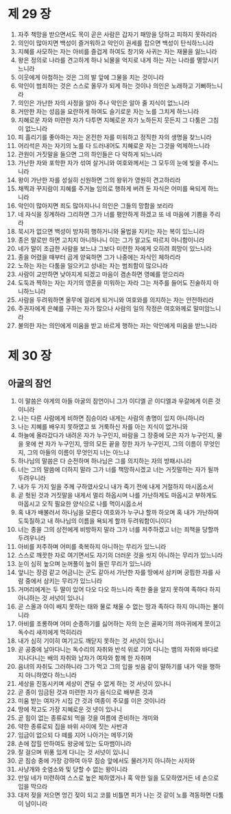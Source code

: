 # 제 29 장

1. 자주 책망을 받으면서도 목이 곧은 사람은 갑자기 패망을 당하고 피하지 못하리라 
2. 의인이 많아지면 백성이 즐거워하고 악인이 권세를 잡으면 백성이 탄식하느니라 
3. 지혜를 사모하는 자는 아비를 즐겁게 하여도 창기와 사귀는 자는 재물을 잃느니라 
4. 왕은 정의로 나라를 견고하게 하나 뇌물을 억지로 내게 하는 자는 나라를 멸망시키느니라 
5. 이웃에게 아첨하는 것은 그의 발 앞에 그물을 치는 것이니라 
6. 악인이 범죄하는 것은 스스로 올무가 되게 하는 것이나 의인은 노래하고 기뻐하느니라 
7. 의인은 가난한 자의 사정을 알아 주나 악인은 알아 줄 지식이 없느니라 
8. 거만한 자는 성읍을 요란하게 하여도 슬기로운 자는 노를 그치게 하느니라 
9. 지혜로운 자와 미련한 자가 다투면 지혜로운 자가 노하든지 웃든지 그 다툼은 그침이 없느니라 
10. 피 흘리기를 좋아하는 자는 온전한 자를 미워하고 정직한 자의 생명을 찾느니라 
11. 어리석은 자는 자기의 노를 다 드러내어도 지혜로운 자는 그것을 억제하느니라 
12. 관원이 거짓말을 들으면 그의 하인들은 다 악하게 되느니라 
13. 가난한 자와 포학한 자가 섞여 살거니와 여호와께서는 그 모두의 눈에 빛을 주시느니라 
14. 왕이 가난한 자를 성실히 신원하면 그의 왕위가 영원히 견고하리라 
15. 채찍과 꾸지람이 지혜를 주거늘 임의로 행하게 버려 둔 자식은 어미를 욕되게 하느니라 
16. 악인이 많아지면 죄도 많아지나니 의인은 그들의 망함을 보리라 
17. 네 자식을 징계하라 그리하면 그가 너를 평안하게 하겠고 또 네 마음에 기쁨을 주리라 
18. 묵시가 없으면 백성이 방자히 행하거니와 율법을 지키는 자는 복이 있느니라 
19. 종은 말로만 하면 고치지 아니하나니 이는 그가 알고도 따르지 아니함이니라 
20. 네가 말이 조급한 사람을 보느냐 그보다 미련한 자에게 오히려 희망이 있느니라 
21. 종을 어렸을 때부터 곱게 양육하면 그가 나중에는 자식인 체하리라 
22. 노하는 자는 다툼을 일으키고 성내는 자는 범죄함이 많으니라 
23. 사람이 교만하면 낮아지게 되겠고 마음이 겸손하면 영예를 얻으리라 
24. 도둑과 짝하는 자는 자기의 영혼을 미워하는 자라 그는 저주를 들어도 진술하지 아니하느니라 
25. 사람을 두려워하면 올무에 걸리게 되거니와 여호와를 의지하는 자는 안전하리라 
26. 주권자에게 은혜를 구하는 자가 많으나 사람의 일의 작정은 여호와께로 말미암느니라 
27. 불의한 자는 의인에게 미움을 받고 바르게 행하는 자는 악인에게 미움을 받느니라




# 제 30 장

## 아굴의 잠언
1. 이 말씀은 야게의 아들 아굴의 잠언이니 그가 이디엘 곧 이디엘과 우갈에게 이른 것이니라 
2. 나는 다른 사람에게 비하면 짐승이라 내게는 사람의 총명이 있지 아니하니라 
3. 나는 지혜를 배우지 못하였고 또 거룩하신 자를 아는 지식이 없거니와 
4. 하늘에 올라갔다가 내려온 자가 누구인지, 바람을 그 장중에 모은 자가 누구인지, 물을 옷에 싼 자가 누구인지, 땅의 모든 끝을 정한 자가 누구인지, 그의 이름이 무엇인지, 그의 아들의 이름이 무엇인지 너는 아느냐 
5. 하나님의 말씀은 다 순전하며 하나님은 그를 의지하는 자의 방패시니라 
6. 너는 그의 말씀에 더하지 말라 그가 너를 책망하시겠고 너는 거짓말하는 자가 될까 두려우니라 
7. 내가 두 가지 일을 주께 구하였사오니 내가 죽기 전에 내게 거절하지 마시옵소서 
8. 곧 헛된 것과 거짓말을 내게서 멀리 하옵시며 나를 가난하게도 마옵시고 부하게도 마옵시고 오직 필요한 양식으로 나를 먹이시옵소서 
9. 혹 내가 배불러서 하나님을 모른다 여호와가 누구냐 할까 하오며 혹 내가 가난하여 도둑질하고 내 하나님의 이름을 욕되게 할까 두려워함이니이다 
10. 너는 종을 그의 상전에게 비방하지 말라 그가 너를 저주하겠고 너는 죄책을 당할까 두려우니라 
11. 아비를 저주하며 어미를 축복하지 아니하는 무리가 있느니라 
12. 스스로 깨끗한 자로 여기면서도 자기의 더러운 것을 씻지 아니하는 무리가 있느니라 
13. 눈이 심히 높으며 눈꺼풀이 높이 들린 무리가 있느니라 
14. 앞니는 장검 같고 어금니는 군도 같아서 가난한 자를 땅에서 삼키며 궁핍한 자를 사람 중에서 삼키는 무리가 있느니라 
15. 거머리에게는 두 딸이 있어 다오 다오 하느니라 족한 줄을 알지 못하여 족하다 하지 아니하는 것 서넛이 있나니 
16. 곧 스올과 아이 배지 못하는 태와 물로 채울 수 없는 땅과 족하다 하지 아니하는 불이니라 
17. 아비를 조롱하며 어미 순종하기를 싫어하는 자의 눈은 골짜기의 까마귀에게 쪼이고 독수리 새끼에게 먹히리라 
18. 내가 심히 기이히 여기고도 깨닫지 못하는 것 서넛이 있나니 
19. 곧 공중에 날아다니는 독수리의 자취와 반석 위로 기어 다니는 뱀의 자취와 바다로 지나다니는 배의 자취와 남자가 여자와 함께 한 자취며 
20. 음녀의 자취도 그러하니라 그가 먹고 그의 입을 씻음 같이 말하기를 내가 악을 행하지 아니하였다 하느니라 
21. 세상을 진동시키며 세상이 견딜 수 없게 하는 것 서넛이 있나니 
22. 곧 종이 임금된 것과 미련한 자가 음식으로 배부른 것과 
23. 미움 받는 여자가 시집 간 것과 여종이 주모를 이은 것이니라 
24. 땅에 작고도 가장 지혜로운 것 넷이 있나니 
25. 곧 힘이 없는 종류로되 먹을 것을 여름에 준비하는 개미와 
26. 약한 종류로되 집을 바위 사이에 짓는 사반과 
27. 임금이 없으되 다 떼를 지어 나아가는 메뚜기와 
28. 손에 잡힐 만하여도 왕궁에 있는 도마뱀이니라 
29. 잘 걸으며 위풍 있게 다니는 것 서넛이 있나니 
30. 곧 짐승 중에 가장 강하여 아무 짐승 앞에서도 물러가지 아니하는 사자와 
31. 사냥개와 숫염소와 및 당할 수 없는 왕이니라 
32. 만일 네가 미련하여 스스로 높은 체하였거나 혹 악한 일을 도모하였거든 네 손으로 입을 막으라 
33. 대저 젖을 저으면 엉긴 젖이 되고 코를 비틀면 피가 나는 것 같이 노를 격동하면 다툼이 남이니라


